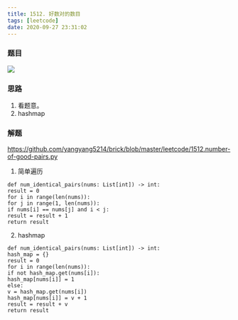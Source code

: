 ```yaml
---
title: 1512. 好数对的数目
tags: [leetcode]
date: 2020-09-27 23:31:02
---
```



### 题目

![](https://beef-1256523277.cos.ap-chengdu.myqcloud.com/bed/20200928073229.png)



### 思路


1. 看题意。
2. hashmap


### 解题

https://github.com/yangyang5214/brick/blob/master/leetcode/1512.number-of-good-pairs.py

1. 简单遍历

```
def num_identical_pairs(nums: List[int]) -> int:
result = 0
for i in range(len(nums)):
for j in range(1, len(nums)):
if nums[i] == nums[j] and i < j:
result = result + 1
return result

```


2. hashmap

```
def num_identical_pairs(nums: List[int]) -> int:
hash_map = {}
result = 0
for i in range(len(nums)):
if not hash_map.get(nums[i]):
hash_map[nums[i]] = 1
else:
v = hash_map.get(nums[i])
hash_map[nums[i]] = v + 1
result = result + v
return result
```





